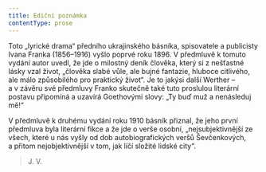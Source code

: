 ```yaml
---
title: Ediční poznámka
contentType: prose
---
```


Toto „lyrické drama“ předního ukrajinského básníka, spisovatele a publicisty Ivana Franka (1856–1916) vyšlo poprvé roku 1896. V předmluvě k tomuto vydání autor uvedl, že jde o milostný deník člověka, který si z nešťastné lásky vzal život, „člověka slabé vůle, ale bujné fantazie, hluboce citlivého, ale málo způsobilého pro praktický život“. Je to jakýsi další Werther – a v závěru své předmluvy Franko skutečně také tuto proslulou literární postavu připomíná a uzavírá Goethovými slovy: „Ty buď muž a nenásleduj mě!“

V předmluvě k druhému vydání roku 1910 básník přiznal, že jeho první předmluva byla literární fikce a že jde o verše osobní, „nejsubjektivnější ze všech, které u nás vyšly od dob autobiografických veršů Ševčenkových, a přitom nejobjektivnější v tom, jak líčí složité lidské city“.

> J. V.
